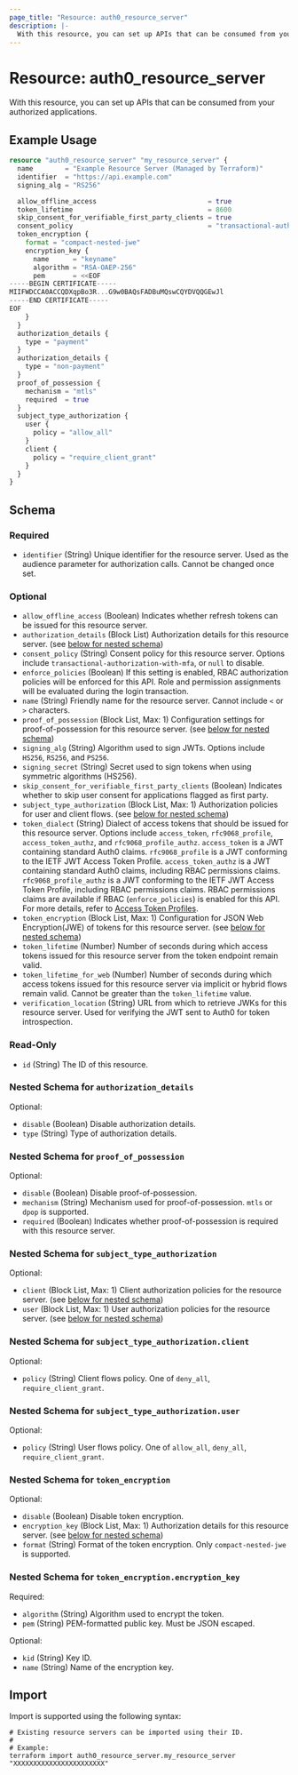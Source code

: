 ```yaml
---
page_title: "Resource: auth0_resource_server"
description: |-
  With this resource, you can set up APIs that can be consumed from your authorized applications.
---
```


# Resource: auth0_resource_server

With this resource, you can set up APIs that can be consumed from your authorized applications.

## Example Usage

```terraform
resource "auth0_resource_server" "my_resource_server" {
  name        = "Example Resource Server (Managed by Terraform)"
  identifier  = "https://api.example.com"
  signing_alg = "RS256"

  allow_offline_access                            = true
  token_lifetime                                  = 8600
  skip_consent_for_verifiable_first_party_clients = true
  consent_policy                                  = "transactional-authorization-with-mfa"
  token_encryption {
    format = "compact-nested-jwe"
    encryption_key {
      name      = "keyname"
      algorithm = "RSA-OAEP-256"
      pem       = <<EOF
-----BEGIN CERTIFICATE-----
MIIFWDCCA0ACCQDXqpBo3R...G9w0BAQsFADBuMQswCQYDVQQGEwJl
-----END CERTIFICATE-----
EOF
    }
  }
  authorization_details {
    type = "payment"
  }
  authorization_details {
    type = "non-payment"
  }
  proof_of_possession {
    mechanism = "mtls"
    required  = true
  }
  subject_type_authorization {
    user {
      policy = "allow_all"
    }
    client {
      policy = "require_client_grant"
    }
  }
}
```

<!-- schema generated by tfplugindocs -->
## Schema

### Required

- `identifier` (String) Unique identifier for the resource server. Used as the audience parameter for authorization calls. Cannot be changed once set.

### Optional

- `allow_offline_access` (Boolean) Indicates whether refresh tokens can be issued for this resource server.
- `authorization_details` (Block List) Authorization details for this resource server. (see [below for nested schema](#nestedblock--authorization_details))
- `consent_policy` (String) Consent policy for this resource server. Options include `transactional-authorization-with-mfa`, or `null` to disable.
- `enforce_policies` (Boolean) If this setting is enabled, RBAC authorization policies will be enforced for this API. Role and permission assignments will be evaluated during the login transaction.
- `name` (String) Friendly name for the resource server. Cannot include `<` or `>` characters.
- `proof_of_possession` (Block List, Max: 1) Configuration settings for proof-of-possession for this resource server. (see [below for nested schema](#nestedblock--proof_of_possession))
- `signing_alg` (String) Algorithm used to sign JWTs. Options include `HS256`, `RS256`, and `PS256`.
- `signing_secret` (String) Secret used to sign tokens when using symmetric algorithms (HS256).
- `skip_consent_for_verifiable_first_party_clients` (Boolean) Indicates whether to skip user consent for applications flagged as first party.
- `subject_type_authorization` (Block List, Max: 1) Authorization policies for user and client flows. (see [below for nested schema](#nestedblock--subject_type_authorization))
- `token_dialect` (String) Dialect of access tokens that should be issued for this resource server. Options include `access_token`, `rfc9068_profile`, `access_token_authz`, and `rfc9068_profile_authz`. `access_token` is a JWT containing standard Auth0 claims. `rfc9068_profile` is a JWT conforming to the IETF JWT Access Token Profile. `access_token_authz` is a JWT containing standard Auth0 claims, including RBAC permissions claims. `rfc9068_profile_authz` is a JWT conforming to the IETF JWT Access Token Profile, including RBAC permissions claims. RBAC permissions claims are available if RBAC (`enforce_policies`) is enabled for this API. For more details, refer to [Access Token Profiles](https://auth0.com/docs/secure/tokens/access-tokens/access-token-profiles).
- `token_encryption` (Block List, Max: 1) Configuration for JSON Web Encryption(JWE) of tokens for this resource server. (see [below for nested schema](#nestedblock--token_encryption))
- `token_lifetime` (Number) Number of seconds during which access tokens issued for this resource server from the token endpoint remain valid.
- `token_lifetime_for_web` (Number) Number of seconds during which access tokens issued for this resource server via implicit or hybrid flows remain valid. Cannot be greater than the `token_lifetime` value.
- `verification_location` (String) URL from which to retrieve JWKs for this resource server. Used for verifying the JWT sent to Auth0 for token introspection.

### Read-Only

- `id` (String) The ID of this resource.

<a id="nestedblock--authorization_details"></a>
### Nested Schema for `authorization_details`

Optional:

- `disable` (Boolean) Disable authorization details.
- `type` (String) Type of authorization details.


<a id="nestedblock--proof_of_possession"></a>
### Nested Schema for `proof_of_possession`

Optional:

- `disable` (Boolean) Disable proof-of-possession.
- `mechanism` (String) Mechanism used for proof-of-possession. `mtls` or `dpop` is supported.
- `required` (Boolean) Indicates whether proof-of-possession is required with this resource server.


<a id="nestedblock--subject_type_authorization"></a>
### Nested Schema for `subject_type_authorization`

Optional:

- `client` (Block List, Max: 1) Client authorization policies for the resource server. (see [below for nested schema](#nestedblock--subject_type_authorization--client))
- `user` (Block List, Max: 1) User authorization policies for the resource server. (see [below for nested schema](#nestedblock--subject_type_authorization--user))

<a id="nestedblock--subject_type_authorization--client"></a>
### Nested Schema for `subject_type_authorization.client`

Optional:

- `policy` (String) Client flows policy. One of `deny_all`, `require_client_grant`.


<a id="nestedblock--subject_type_authorization--user"></a>
### Nested Schema for `subject_type_authorization.user`

Optional:

- `policy` (String) User flows policy. One of `allow_all`, `deny_all`, `require_client_grant`.



<a id="nestedblock--token_encryption"></a>
### Nested Schema for `token_encryption`

Optional:

- `disable` (Boolean) Disable token encryption.
- `encryption_key` (Block List, Max: 1) Authorization details for this resource server. (see [below for nested schema](#nestedblock--token_encryption--encryption_key))
- `format` (String) Format of the token encryption. Only `compact-nested-jwe` is supported.

<a id="nestedblock--token_encryption--encryption_key"></a>
### Nested Schema for `token_encryption.encryption_key`

Required:

- `algorithm` (String) Algorithm used to encrypt the token.
- `pem` (String) PEM-formatted public key. Must be JSON escaped.

Optional:

- `kid` (String) Key ID.
- `name` (String) Name of the encryption key.

## Import

Import is supported using the following syntax:

```shell
# Existing resource servers can be imported using their ID.
#
# Example:
terraform import auth0_resource_server.my_resource_server "XXXXXXXXXXXXXXXXXXXXXXX"
```
